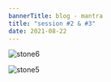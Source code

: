 ```yaml
---
bannerTitle: blog - mantra
title: "session #2 & #3"
date: 2021-08-22
---
```


![stone6](/images/mani/mani10/stone6.jpg)  


![stone5](/images/mani/mani10/stone5.jpg)  
